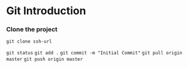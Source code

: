 # Git Introduction

### Clone the project
`git clone ssh-url`

`git status`
`git add .`
`git commit -m "Initial Commit"`
`git pull origin master`
`git push origin master`